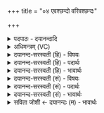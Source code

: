 +++
title = "०४ एवश्छन्दो वरिवश्छन्दः"

+++
<details><summary>पदपाठः - दयानन्दादि</summary>

एवः॑। छन्दः॑। वरि॑वः। छन्दः॑। श॒म्भूरिति॑ श॒म्ऽभूः। छन्दः॑। प॒रि॒भूरिति॑ परि॒ऽभूः। छन्दः॑। आ॒च्छदित्या॒ऽच्छत्। छन्दः॑। मनः॑। छन्दः॑। व्यचः॑। छन्दः॑। सिन्धुः॑। छन्दः॑। स॒मु॒द्रः। छन्दः॑। स॒रि॒रम्। छन्दः॑। क॒कुप्। छन्दः॑। त्रि॒क॒कुबिति॑ त्रिऽक॒कुप्। छन्दः॑। का॒व्यम्। छन्दः॑। अ॒ङकु॒पम्। छन्दः॑। अ॒क्षर॑पङ्क्ति॒रित्य॒क्षर॑ऽपङ्क्तिः। छन्दः॑। प॒दप॑ङ्क्तिरिति॑ प॒दऽप॑ङ्क्तिः। छन्दः॑। वि॒ष्टा॒रप॑ङ्क्तिः। वि॒स्ता॒रप॑ङ्क्ति॒रिति॑ विस्ता॒रऽप॑ङ्क्तिः। छन्दः॑। क्षु॒रः। छन्दः॑। भ्रजः॑। छन्दः॑। ४।
</details>

<details><summary>अधिमन्त्रम् (VC)</summary>

- विद्वांसो देवता
- परमेष्ठी ऋषिः
- भुरिगाकृतिः
- पञ्चमः
</details>

<details><summary>दयानन्द-सरस्वती (हि) - विषयः</summary>

मनुष्यों को चाहिये कि प्रयत्नपूर्वक साधनों से सुख बढ़ावें, यह विषय अगले मन्त्र में कहा है ॥
</details>

<details><summary>दयानन्द-सरस्वती (हि) - पदार्थः</summary>

पदार्थान्वयभाषाः -  हे मनुष्यो ! तुम लोग उत्तम प्रयत्न से (एवः) (छन्दः) आनन्ददायक ज्ञान (वरिवः) सत्यसेवनरूप (छन्दः) सुखदायक (शम्भूः) सुख का अनुभव (छन्दः) आनन्दकारी (परिभूः) सब ओर से पुरुषार्थी (छन्दः) सत्य का प्रकाशक (आच्छत्) दोषों का हटाना (छन्दः) जीवन (मनः) संकल्प-विकल्पात्मक (छन्दः) प्रकाशकारी (व्यचः) शुभ गुणों की व्याप्ति (छन्दः) आनन्दकारक (सिन्धुः) नदी के तुल्य चलना (छन्दः) स्वतन्त्रता (समुद्रः) समुद्र के समान गम्भीरता (छन्दः) प्रयोजनसिद्धिकारी (सरिरम्) जल के तुल्य कोमलता (छन्दः) जल के समान शान्ति (ककुप्) दिशाओं के तुल्य उज्ज्वल कीर्ति (छन्दः) प्रतिष्ठा देनेवाला (त्रिककुप्) अध्यात्मादि तीन सुखों का प्राप्त करनेवाला कर्म (छन्दः) आनन्दकारक (काव्यम्) दीर्घदर्शी कवि लोगों ने बनाया (छन्दः) प्रकाशक, विज्ञानदायक (अङ्कुपम्) टेढ़ी गतिवाला जल (छन्दः) उपकारी (अक्षरपङ्क्तिः) परलोक (छन्दः) आनन्दकारी (पदपङ्क्तिः) यह लोक (छन्दः) सुखसाधक (विष्टारपङ्क्तिः) सब दिशा (छन्दः) सुख का साधक (क्षुरः) छुरा के समान पदार्थों का छेदक सूर्य्य (छन्दः) विज्ञानस्वरूप (भ्रजः) प्रकाशमय (छन्दः) स्वच्छ आनन्दकारी पदार्थ सुख के लिये सिद्ध करो ॥४ ॥
</details>

<details><summary>दयानन्द-सरस्वती (हि) - भावार्थः</summary>

भावार्थभाषाः -  जो मनुष्य धर्मयुक्त कर्म में पुरुषार्थ करने से सब के प्रिय होना अच्छा समझते हैं, वे सब सृष्टि के पदार्थों से सुख लेने को समर्थ होते हैं ॥४ ॥
</details>

<details><summary>दयानन्द-सरस्वती (सं) - विषयः</summary>

मनुष्याः प्रयत्नेन साधनैः सुखानि वर्द्धयन्त्वित्याह ॥
</details>

<details><summary>दयानन्द-सरस्वती (सं) - पदार्थः</summary>

पदार्थान्वयभाषाः -  हे मनुष्याः ! यूयं परमप्रयत्नेनैवश्छन्दो वरिवश्छन्दः शम्भूश्छन्दः परिभूश्छन्द आच्छच्छन्दो मनश्छन्दो व्यचश्छन्दः सिन्धुश्छन्दः समुद्रश्छन्दः सरिरं छन्दः ककुप् छन्दस्त्रिककुप्छन्दः काव्यं छन्दोऽङ्कुपं छन्दोऽक्षरपङ्क्तिश्छन्दः पदपङ्क्तिश्छन्दो विष्टारपङ्क्तिश्छन्दः क्षुरश्छन्दो भ्रजश्छन्दः सुखाय साध्नुत ॥४ ॥
</details>

<details><summary>दयानन्द-सरस्वती (सं) - भावार्थः</summary>

भावार्थभाषाः -  ये मनुष्या धर्म्यकर्मपुरुषार्थानुष्ठानेन प्रिया भवन्ति ते सर्वेभ्यः सृष्टिस्थपदार्थेभ्यः सुखानि संग्रहीतुं शक्नुवन्ति ॥४ ॥
</details>

<details><summary>सविता जोशी ← दयानन्दः (म) - भावार्थः</summary>

भावार्थभाषाः -  जी माणसे पुरुषार्थाने धर्मयुक्त कर्म करून सर्वांचे आवडते व्हावे, अशी इच्छा बाळगतात ते सृष्टीतील पदार्थांचे सुख घेण्यास समर्थ ठरतात.
</details>